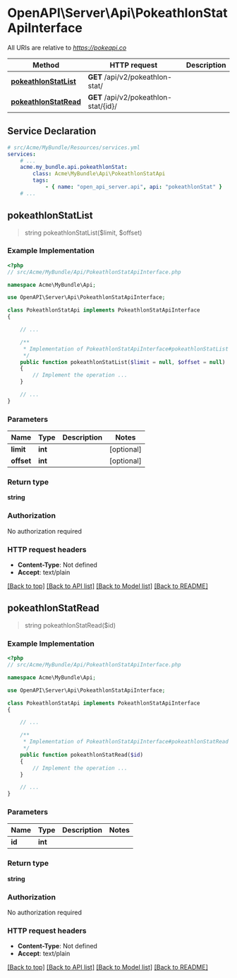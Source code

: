 # OpenAPI\Server\Api\PokeathlonStatApiInterface

All URIs are relative to *https://pokeapi.co*

Method | HTTP request | Description
------------- | ------------- | -------------
[**pokeathlonStatList**](PokeathlonStatApiInterface.md#pokeathlonStatList) | **GET** /api/v2/pokeathlon-stat/ | 
[**pokeathlonStatRead**](PokeathlonStatApiInterface.md#pokeathlonStatRead) | **GET** /api/v2/pokeathlon-stat/{id}/ | 


## Service Declaration
```yaml
# src/Acme/MyBundle/Resources/services.yml
services:
    # ...
    acme.my_bundle.api.pokeathlonStat:
        class: Acme\MyBundle\Api\PokeathlonStatApi
        tags:
            - { name: "open_api_server.api", api: "pokeathlonStat" }
    # ...
```

## **pokeathlonStatList**
> string pokeathlonStatList($limit, $offset)



### Example Implementation
```php
<?php
// src/Acme/MyBundle/Api/PokeathlonStatApiInterface.php

namespace Acme\MyBundle\Api;

use OpenAPI\Server\Api\PokeathlonStatApiInterface;

class PokeathlonStatApi implements PokeathlonStatApiInterface
{

    // ...

    /**
     * Implementation of PokeathlonStatApiInterface#pokeathlonStatList
     */
    public function pokeathlonStatList($limit = null, $offset = null)
    {
        // Implement the operation ...
    }

    // ...
}
```

### Parameters

Name | Type | Description  | Notes
------------- | ------------- | ------------- | -------------
 **limit** | **int**|  | [optional]
 **offset** | **int**|  | [optional]

### Return type

**string**

### Authorization

No authorization required

### HTTP request headers

 - **Content-Type**: Not defined
 - **Accept**: text/plain

[[Back to top]](#) [[Back to API list]](../../README.md#documentation-for-api-endpoints) [[Back to Model list]](../../README.md#documentation-for-models) [[Back to README]](../../README.md)

## **pokeathlonStatRead**
> string pokeathlonStatRead($id)



### Example Implementation
```php
<?php
// src/Acme/MyBundle/Api/PokeathlonStatApiInterface.php

namespace Acme\MyBundle\Api;

use OpenAPI\Server\Api\PokeathlonStatApiInterface;

class PokeathlonStatApi implements PokeathlonStatApiInterface
{

    // ...

    /**
     * Implementation of PokeathlonStatApiInterface#pokeathlonStatRead
     */
    public function pokeathlonStatRead($id)
    {
        // Implement the operation ...
    }

    // ...
}
```

### Parameters

Name | Type | Description  | Notes
------------- | ------------- | ------------- | -------------
 **id** | **int**|  |

### Return type

**string**

### Authorization

No authorization required

### HTTP request headers

 - **Content-Type**: Not defined
 - **Accept**: text/plain

[[Back to top]](#) [[Back to API list]](../../README.md#documentation-for-api-endpoints) [[Back to Model list]](../../README.md#documentation-for-models) [[Back to README]](../../README.md)

